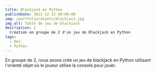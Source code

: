 ```yaml
---
title: Blackjack en Python
publishDate: 2021-12-15 00:00:00
img: /portfolio/assets/blackjack.jpg
img_alt: Table de jeu de blackjack
description: |
  Création en groupe de 2 d'un jeu de Blackjack en Python
tags:
  - Dev
  - Python
---
```


En groupe de 2, nous avons créé un jeu de blackjack en Python utilisant l'orienté objet où le joueur utilise la console pour jouer.